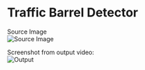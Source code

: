 # Traffic Barrel Detector

Source Image  
![Source Image](https://user-images.githubusercontent.com/96890985/209585507-8231c266-09fe-46a5-b53b-018adefcd24c.png)


Screenshot from output video:  
![Output](https://user-images.githubusercontent.com/96890985/209585450-99a24645-aefc-4f19-a07e-f1e3f676284d.PNG)
